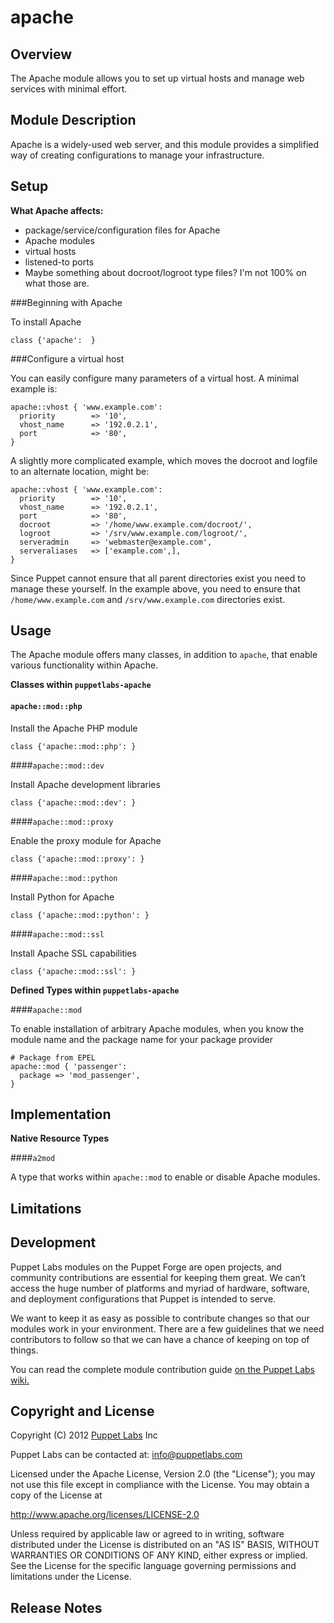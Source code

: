 apache
======

Overview
---------

The Apache module allows you to set up virtual hosts and manage web services with minimal effort. 

Module Description
------------------
Apache is a widely-used web server, and this module provides a simplified way of creating configurations to manage your infrastructure.  

Setup
-----

**What Apache affects:**

* package/service/configuration files for Apache
* Apache modules 
* virtual hosts
* listened-to ports
* Maybe something about docroot/logroot type files? I'm not 100% on what those are. 

###Beginning with Apache 

To install Apache

    class {'apache':  }

###Configure a virtual host

You can easily configure many parameters of a virtual host. A minimal
example is:

    apache::vhost { 'www.example.com':
      priority        => '10',
      vhost_name      => '192.0.2.1',
      port            => '80',
    }

A slightly more complicated example, which moves the docroot and logfile to an alternate location, might be:

    apache::vhost { 'www.example.com':
      priority        => '10',
      vhost_name      => '192.0.2.1',
      port            => '80',
      docroot         => '/home/www.example.com/docroot/',
      logroot         => '/srv/www.example.com/logroot/',
      serveradmin     => 'webmaster@example.com',
      serveraliases   => ['example.com',],
    }

Since Puppet cannot ensure that all parent directories exist you need to
manage these yourself. In the example above, you need to ensure that `/home/www.example.com` and `/srv/www.example.com` directories exist.

Usage
-----

The Apache module offers many classes, in addition to `apache`, that enable various functionality within Apache. 

**Classes within `puppetlabs-apache`**

#### `apache::mod::php`

Install the Apache PHP module

    class {'apache::mod::php': }
    
####`apache::mod::dev`

Install Apache development libraries

	class {'apache::mod::dev': }
	
####`apache::mod::proxy`

Enable the proxy module for Apache

	class {'apache::mod::proxy': }
	
####`apache::mod::python`

Install Python for Apache

	class {'apache::mod::python': }
	
####`apache::mod::ssl`

Install Apache SSL capabilities

	class {'apache::mod::ssl': }

**Defined Types within `puppetlabs-apache`**

####`apache::mod`

To enable installation of arbitrary Apache modules, when you know the module name and the package name for your package provider
    
    # Package from EPEL    
    apache::mod { 'passenger':
      package => 'mod_passenger',
    }

Implementation
--------------

**Native Resource Types**

####`a2mod` 

A type that works within `apache::mod` to enable or disable Apache modules.

	

Limitations
-----------


Development
-----------

Puppet Labs modules on the Puppet Forge are open projects, and community contributions are essential for keeping them great. We can’t access the huge number of platforms and myriad of hardware, software, and deployment configurations that Puppet is intended to serve.

We want to keep it as easy as possible to contribute changes so that our modules work in your environment. There are a few guidelines that we need contributors to follow so that we can have a chance of keeping on top of things.

You can read the complete module contribution guide [on the Puppet Labs wiki.](http://projects.puppetlabs.com/projects/module-site/wiki/Module_contributing)

Copyright and License
---------------------

Copyright (C) 2012 [Puppet Labs](https://www.puppetlabs.com/) Inc

Puppet Labs can be contacted at: info@puppetlabs.com

Licensed under the Apache License, Version 2.0 (the "License");
you may not use this file except in compliance with the License.
You may obtain a copy of the License at

  http://www.apache.org/licenses/LICENSE-2.0

Unless required by applicable law or agreed to in writing, software
distributed under the License is distributed on an "AS IS" BASIS,
WITHOUT WARRANTIES OR CONDITIONS OF ANY KIND, either express or implied.
See the License for the specific language governing permissions and
limitations under the License.

Release Notes
-------------